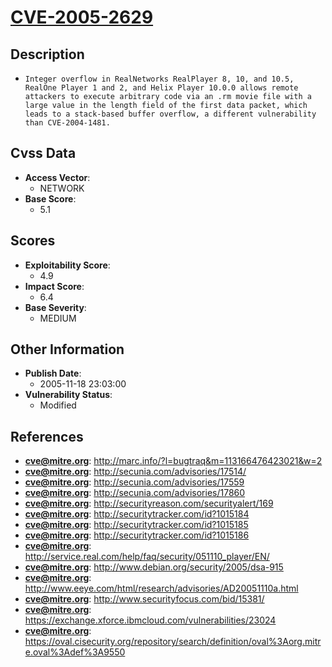 
# [CVE-2005-2629](https://cve.mitre.org/cgi-bin/cvename.cgi?name=CVE-2005-2629)

## Description

- `Integer overflow in RealNetworks RealPlayer 8, 10, and 10.5, RealOne Player 1 and 2, and Helix Player 10.0.0 allows remote attackers to execute arbitrary code via an .rm movie file with a large value in the length field of the first data packet, which leads to a stack-based buffer overflow, a different vulnerability than CVE-2004-1481.`

## Cvss Data

- **Access Vector**:
  - NETWORK
- **Base Score**:
  - 5.1

## Scores

- **Exploitability Score**:
  - 4.9
- **Impact Score**:
  - 6.4
- **Base Severity**:
  - MEDIUM

## Other Information

- **Publish Date**:
  - 2005-11-18 23:03:00
- **Vulnerability Status**:
  - Modified

## References

- **cve@mitre.org**: http://marc.info/?l=bugtraq&m=113166476423021&w=2
- **cve@mitre.org**: http://secunia.com/advisories/17514/
- **cve@mitre.org**: http://secunia.com/advisories/17559
- **cve@mitre.org**: http://secunia.com/advisories/17860
- **cve@mitre.org**: http://securityreason.com/securityalert/169
- **cve@mitre.org**: http://securitytracker.com/id?1015184
- **cve@mitre.org**: http://securitytracker.com/id?1015185
- **cve@mitre.org**: http://securitytracker.com/id?1015186
- **cve@mitre.org**: http://service.real.com/help/faq/security/051110_player/EN/
- **cve@mitre.org**: http://www.debian.org/security/2005/dsa-915
- **cve@mitre.org**: http://www.eeye.com/html/research/advisories/AD20051110a.html
- **cve@mitre.org**: http://www.securityfocus.com/bid/15381/
- **cve@mitre.org**: https://exchange.xforce.ibmcloud.com/vulnerabilities/23024
- **cve@mitre.org**: https://oval.cisecurity.org/repository/search/definition/oval%3Aorg.mitre.oval%3Adef%3A9550
